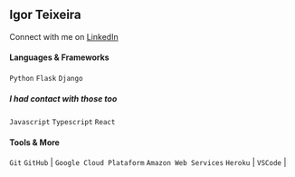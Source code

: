 ## Igor Teixeira
Connect with me on [LinkedIn](https://linkedin.com/in/isteixeira)

#### Languages & Frameworks
`Python` `Flask` `Django`

##### I had contact with those too
`Javascript` `Typescript` `React`

#### Tools & More
`Git` `GitHub` |
`Google Cloud Plataform` `Amazon Web Services` `Heroku` |
`VSCode` |
